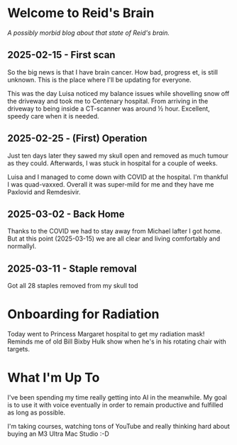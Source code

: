 # Welcome to Reid's Brain
_A possibly morbid blog about that state of Reid's brain._

## 2025-02-15 - First scan
So the big news is that I have brain cancer. How bad, progress et, is still unknown. This is the place where I'll be updating  for everyone.

This was the day Luisa noticed my balance issues while shovelling snow off the driveway and took me to Centenary hospital. From arriving in the driveway to being inside a CT-scanner was around ½ hour. Excellent, speedy care when it is needed.

## 2025-02-25 - (First) Operation
Just ten days later they sawed my skull open and removed as much tumour as they could. Afterwards, I was stuck in hospital for a couple of weeks.

Luisa and I managed to come down with COVID at the hospital. I'm thankful I was quad-vaxxed. Overall it was super-mild for me and they have me Paxlovid and Remdesivir.

## 2025-03-02 - Back Home

Thanks to the COVID we had to stay away from Michael lafter I got home. But at this point (2025-03-15) we are all clear and living comfortably and normallyI.
## 2025-03-11 - Staple removal
Got all 28 staples removed from my skull tod

# Onboarding for Radiation
Today went to Princess Margaret hospital to get my radiation mask! Reminds me of old Bill Bixby Hulk show when he's in his rotating chair with targets.

# What I'm Up To
I've been spending my time really getting into AI in the meanwhile. My goal is to use it with voice eventually in order to remain productive and fulfilled as long as possible.

I'm taking courses, watching tons of YouTube and really thinking hard about buying an M3 Ultra Mac Studio :-D


<!--stackedit_data:
eyJoaXN0b3J5IjpbNjI0MDQyOTQwLC0xODEzOTYwMjkxLDExMz
EwMDQzOCwtMjQ3Nzc4ODY1LC03NTc1NDQxOV19
-->